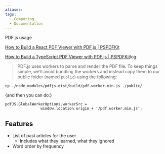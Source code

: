 ```yaml
---
aliases: 
tags:
  - Computing
  - Documentation
---
```


PDF.js usage

[How to Build a React PDF Viewer with PDF.js | PSPDFKit](https://pspdfkit.com/blog/2021/how-to-build-a-reactjs-viewer-with-pdfjs/)

[How to Build a TypeScript PDF Viewer with PDF.js | PSPDFKit](https://pspdfkit.com/blog/2021/how-to-build-a-typescript-pdf-viewer-with-pdfjs/)log 

> PDF.js uses workers to parse and render the PDF file. To keep things simple, we’ll avoid bundling the workers and instead copy them to our public folder (named `public`) using the following:

```
cp ./node_modules/pdfjs-dist/build/pdf.worker.min.js ./public/
```

{and then you can do:}

```JS
pdfJS.GlobalWorkerOptions.workerSrc =
				window.location.origin + '/pdf.worker.min.js';
```


## Features
- List of past articles for the user
	- Includes what they learned, what they ignored
- Word order by frequency
